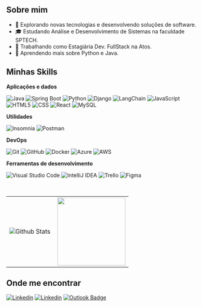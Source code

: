 ## Sobre mim

- 🤔 Explorando novas tecnologias e desenvolvendo soluções de software.
- 🎓 Estudando Análise e Desenvolvimento de Sistemas na faculdade SPTECH.
- 💼 Trabalhando como Estagiária Dev. FullStack na Atos.
- 🌱 Aprendendo mais sobre Python e Java.

## Minhas Skills

**Aplicações e dados**

![Java](https://img.shields.io/badge/-Java-333333?style=flat&logo=Java&logoColor=007396)
![Spring Boot](https://img.shields.io/badge/-Spring%20Boot-333333?style=flat&logo=Spring-Boot&logoColor=6DB33F)
![Python](https://img.shields.io/badge/-Python-333333?style=flat&logo=Python&logoColor=3776AB)
![Django](https://img.shields.io/badge/-Django-333333?style=flat&logo=Django&logoColor=092E20)
![LangChain](https://img.shields.io/badge/-LangChain-333333?style=flat&logo=LangChain&logoColor=black)
![JavaScript](https://img.shields.io/badge/-JavaScript-333333?style=flat&logo=javascript)
![HTML5](https://img.shields.io/badge/-HTML5-333333?style=flat&logo=HTML5)
![CSS](https://img.shields.io/badge/-CSS-333333?style=flat&logo=CSS3&logoColor=1572B6)
![React](https://img.shields.io/badge/-React-333333?style=flat&logo=react)
![MySQL](https://img.shields.io/badge/-MySQL-333333?style=flat&logo=mysql)

**Utilidades**

![Insomnia](https://img.shields.io/badge/-Insomnia-333333?style=flat&logo=insomnia)
![Postman](https://img.shields.io/badge/-Postman-333333?style=flat&logo=postman)

**DevOps**

![Git](https://img.shields.io/badge/-Git-333333?style=flat&logo=git)
![GitHub](https://img.shields.io/badge/-GitHub-333333?style=flat&logo=github)
![Docker](https://img.shields.io/badge/-Docker-333333?style=flat&logo=docker)
![Azure](https://img.shields.io/badge/-Azure-333333?style=flat&logo=microsoft-azure&logoColor=0078D4)
![AWS](https://img.shields.io/badge/-AWS-333333?style=flat&logo=amazon-aws&logoColor=FF9900)

**Ferramentas de desenvolvimento**

![Visual Studio Code](https://img.shields.io/badge/-Visual%20Studio%20Code-333333?style=flat&logo=visual-studio-code&logoColor=007ACC)
![IntelliJ IDEA](https://img.shields.io/badge/-IntelliJ%20IDEA-333333?style=flat&logo=intellij-idea&logoColor=white)
![Trello](https://img.shields.io/badge/-Trello-333333?style=flat&logo=trello&logoColor=007ACC)
![Figma](https://img.shields.io/badge/-Figma-333333?style=flat&logo=figma&logoColor=007ACC)

<br/>

<table>
  <tr>
    <td>
      <img
        align="left"
        src="https://github-readme-stats.vercel.app/api/top-langs/?username=melissaSBNeves&theme=dark&hide_border=false&include_all_commits=true&count_private=true&layout=compact"
        alt="Github Stats"
      />
    </td>
    <td>
      <a href="https://github.com/melissaSBNeves" title="Melissa Neves">
        <img height="180em" src="https://github-readme-stats.vercel.app/api?username=melissaSBNeves&theme=dracula&show_icons=true" />
      </a>
    </td>
  </tr>
</table>


## Onde me encontrar

[![Linkedin](https://img.shields.io/badge/melissa-neves-a61831280?style=flat-square&logo=Linkedin&logoColor=white&link=https://www.linkedin.com/in/melissa-neves-a61831280/)]([www.linkedin.com/in/melissa-neves-a61831280](https://www.linkedin.com/in/melissa-neves-a61831280/))
[![Linkedin](https://img.shields.io/badge/melissa-neves-a61831280?style=flat-square&logo=Linkedin&logoColor=white&link=https://www.linkedin.com/in/melissa-neves-a61831280/)]()
[![Outlook Badge](https://img.shields.io/badge/-meliisa.neves05@outlook.com-333333?style=flat-square&logo=microsoft-outlook&logoColor=white&link=mailto:meliisa.neves05@outlook.com)](mailto:meliisa.neves05@outlook.com)
